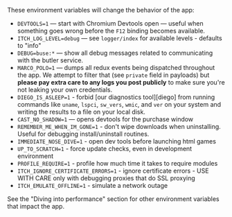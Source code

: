 
These environment variables will change the behavior of the app:

  * `DEVTOOLS=1` — start with Chromium Devtools open — useful when something goes
    wrong before the `F12` binding becomes available.
  * `ITCH_LOG_LEVEL=debug` — see `logger/index` for available levels - defaults to "info"
  * `DEBUG=buse:*` — show all debug messages related to communicating with the butler service.
  * `MARCO_POLO=1` — dumps all redux events being dispatched throughout the app.
    We attempt to filter that (see `private` field in payloads) but **please
    pay extra care to any logs you post publicly** to make sure you're not leaking
    your own credentials.
  * `DIEGO_IS_ASLEEP=1` - forbid [our diagnostics tool][diego] from running commands like
    `uname`, `lspci`, `sw_vers`, `wmic`, and `ver` on your system and writing
    the results to a file on your local disk.
  * `CAST_NO_SHADOW=1` — opens devtools for the purchase window
  * `REMEMBER_ME_WHEN_IM_GONE=1` - don't wipe downloads when uninstalling.
    Useful for debugging install/uninstall routines.
  * `IMMEDIATE_NOSE_DIVE=1` - open dev tools before launching html games
  * `UP_TO_SCRATCH=1` - force update checks, even in development environment
  * `PROFILE_REQUIRE=1` - profile how much time it takes to require modules
  * `ITCH_IGNORE_CERTIFICATE_ERRORS=1` - ignore certificate errors - USE WITH CARE only with debugging proxies that do SSL proxying
  * `ITCH_EMULATE_OFFLINE=1` - simulate a network outage

See the "Diving into performance" section for other environment variables that impact the app.